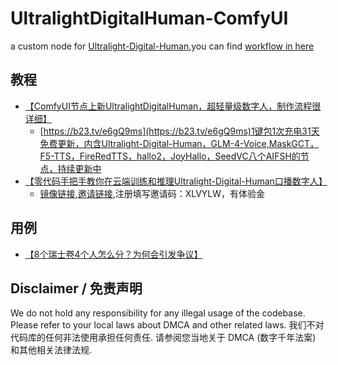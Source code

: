 # UltralightDigitalHuman-ComfyUI
a custom node for [Ultralight-Digital-Human](https://github.com/anliyuan/Ultralight-Digital-Human),you can find [workflow in here](./doc)
## 教程
- [【ComfyUI节点上新UltralightDigitalHuman，超轻量级数字人，制作流程很详细】](https://www.bilibili.com/video/BV18jS9YvEyX)
  - [https://b23.tv/e6gQ9ms](https://b23.tv/e6gQ9ms)1键包1次充电31天免费更新，内含Ultralight-Digital-Human，GLM-4-Voice,MaskGCT，F5-TTS，FireRedTTS，hallo2，JoyHallo，SeedVC八个AIFSH的节点，持续更新中
- [【零代码手把手教你在云端训练和推理Ultralight-Digital-Human口播数字人】](https://www.bilibili.com/video/BV1ZhDhYSEg1)
  - [镜像链接](https://www.xiangongyun.com/image/detail/bc5525b9-511a-4a1a-8009-c196126059cc),[邀请链接](https://www.xiangongyun.com/register/XLVYLW),注册填写邀请码：XLVYLW，有体验金
## 用例
- [【8个瑞士卷4个人怎么分？为何会引发争议】](https://www.bilibili.com/video/BV1oYDhYEEF9)

## Disclaimer / 免责声明
We do not hold any responsibility for any illegal usage of the codebase. Please refer to your local laws about DMCA and other related laws. 我们不对代码库的任何非法使用承担任何责任. 请参阅您当地关于 DMCA (数字千年法案) 和其他相关法律法规.
